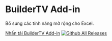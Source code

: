 # BuilderTV Add-in
Bổ sung các tính năng mở rộng cho Excel.

[Nhấn tải BuilderTV Add-in](https://github.com/buildertv/BuilderTV-Add-in/releases/download/BuilderTV_Add-in/BuilderTV.zip)
[![Github All Releases](https://img.shields.io/github/downloads/buildertv/BuilderTV-Add-in/total.svg)]()


